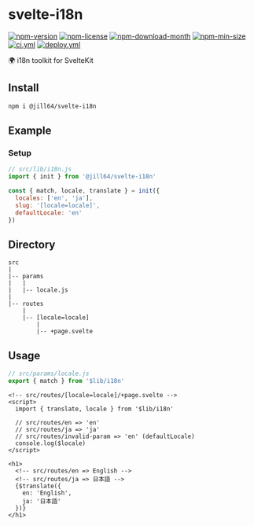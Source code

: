 <!----- BEGIN GHOST DOCS HEADER ----->

# svelte-i18n

[![npm-version](https://img.shields.io/npm/v/@jill64/svelte-i18n)](https://npmjs.com/package/@jill64/svelte-i18n) [![npm-license](https://img.shields.io/npm/l/@jill64/svelte-i18n)](https://npmjs.com/package/@jill64/svelte-i18n) [![npm-download-month](https://img.shields.io/npm/dm/@jill64/svelte-i18n)](https://npmjs.com/package/@jill64/svelte-i18n) [![npm-min-size](https://img.shields.io/bundlephobia/min/@jill64/svelte-i18n)](https://npmjs.com/package/@jill64/svelte-i18n) [![ci.yml](https://github.com/jill64/svelte-i18n/actions/workflows/ci.yml/badge.svg)](https://github.com/jill64/svelte-i18n/actions/workflows/ci.yml) [![deploy.yml](https://github.com/jill64/svelte-i18n/actions/workflows/deploy.yml/badge.svg)](https://github.com/jill64/svelte-i18n/actions/workflows/deploy.yml)

🌍 i18n toolkit for SvelteKit

<!----- END GHOST DOCS HEADER ----->

## Install

```sh
npm i @jill64/svelte-i18n
```

## Example

### Setup

```js
// src/lib/i18n.js
import { init } from '@jill64/svelte-i18n'

const { match, locale, translate } = init({
  locales: ['en', 'ja'],
  slug: '[locale=locale]',
  defaultLocale: 'en'
})
```

## Directory

```
src
|
|-- params
|   |
|   |-- locale.js
|
|-- routes
    |
    |-- [locale=locale]
        |
        |-- +page.svelte
```

## Usage

```js
// src/params/locale.js
export { match } from '$lib/i18n'
```

```svelte
<!-- src/routes/[locale=locale]/+page.svelte -->
<script>
  import { translate, locale } from '$lib/i18n'

  // src/routes/en => 'en'
  // src/routes/ja => 'ja'
  // src/routes/invalid-param => 'en' (defaultLocale)
  console.log($locale)
</script>

<h1>
  <!-- src/routes/en => English -->
  <!-- src/routes/ja => 日本語 -->
  {$translate({
    en: 'English',
    ja: '日本語'
  })}
</h1>
```
